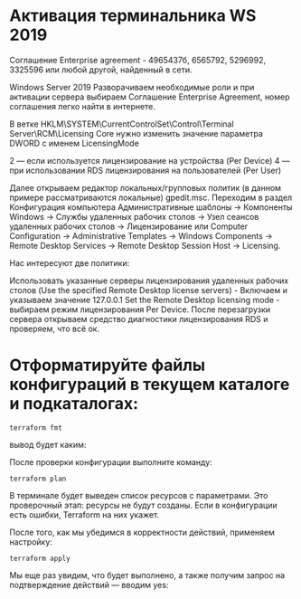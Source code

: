 # Активация терминальника WS 2019

Соглашение Enterprise agreement - 4965437б, 6565792, 5296992, 3325596 или любой другой, найденный в сети.

Windows Server 2019
Разворачиваем необходимые роли и при активации сервера выбираем Соглашение Enterprise Аgreement, номер соглашения легко найти в интернете.

В ветке HKLM\SYSTEM\CurrentControlSet\Control\Terminal Server\RCM\Licensing Core нужно изменить значение параметра DWORD с именем LicensingMode

2 — если используется лицензирование на устройства (Per Device)
4 — при использовании RDS лицензирования на пользователей (Per User)

Далее открываем редактор локальных/групповых политик (в данном примере рассматриваются локальные) gpedit.msc.
Переходим в раздел Конфигурация компьютера Административные шаблоны -> Компоненты Windows -> Службы удаленных рабочих столов -> Узел сеансов удаленных рабочих столов -> Лицензирование
или
Computer Configuration -> Administrative Templates -> Windows Components -> Remote Desktop Services -> Remote Desktop Session Host -> Licensing.

Нас интересуют две политики:

Использовать указанные серверы лицензирования удаленных рабочих столов (Use the specified Remote Desktop license servers) - Включаем и указываем значение 127.0.0.1
Set the Remote Desktop licensing mode - выбираем режим лицензирования Per Device.
После перезагрузки сервера открываем средство диагностики лицензирования RDS и проверяем, что всё ок.


# Отформатируйте файлы конфигураций в текущем каталоге и подкаталогах:

`terraform fmt`

вывод будет каким:


<!-- 
infrastructure.tf

main.tf 
-->



После проверки конфигурации выполните команду:

`terraform plan`

В терминале будет выведен список ресурсов с параметрами. Это проверочный этап: ресурсы не будут созданы. Если в конфигурации есть ошибки, Terraform на них укажет.

После того, как мы убедимся в корректности действий, применяем настройку:

`terraform apply`

Мы еще раз увидим, что будет выполнено, а также получим запрос на подтверждение действий — вводим yes: